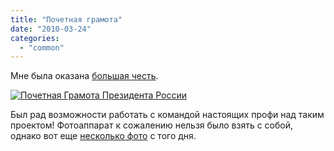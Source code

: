 ```yaml
---
title: "Почетная грамота"
date: "2010-03-24"
categories: 
  - "common"
---
```


Мне была оказана [большая честь](http://www.svobodainfo.org/info/page/_toc118000563?tid=633200005&nd=902202223&prevDoc=902202223&spack=110listid%3D010000000100%26listpos%3D147%26lsz%3D191420%26nd%3D8000004%26nh%3D0%26).

[![Почетная Грамота Президента России](http://cssing.org.ua/pic/kremlin/gramota.jpg)](http://cssing.org.ua/pic/kremlin/gramota_big.jpg)

Был рад возможности работать с командой настоящих профи над таким проектом! Фотоаппарат к сожалению нельзя было взять с собой, однако вот еще [несколько фото](http://www.flickr.com/photos/akella/sets/72157623559177387/) с того дня.
